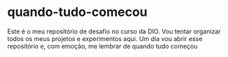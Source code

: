# quando-tudo-comecou
Este é o meu repositório de desafio no curso da DIO. Vou tentar organizar todos os meus projetos e experimentos aqui. Um dia vou abrir esse repositório e, com emoção, me lembrar de quando tudo começou
